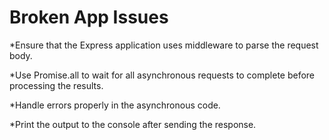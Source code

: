 # Broken App Issues


*Ensure that the Express application uses middleware to parse the request body.

*Use Promise.all to wait for all asynchronous requests to complete before processing the results.

*Handle errors properly in the asynchronous code.

*Print the output to the console after sending the response.